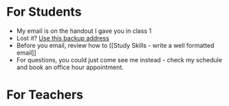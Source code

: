 #  For Students
* My email is on the handout I gave you in class 1
* Lost it? <a href="mailto:notmyrealaddressjustaspamfilter@alba-english.com">Use this backup address</a>
* Before you email, review how to [[Study Skills - write a well formatted email]]
* For questions, you could just come see me instead - check my schedule and book an office hour appointment. 

# For Teachers
